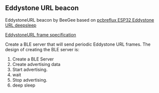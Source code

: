 ## Eddystone URL beacon
EddystoneURL beacon by BeeGee based on
[pcbreflux ESP32 Eddystone URL deepsleep](https://github.com/pcbreflux/espressif/tree/master/esp32/arduino/sketchbook/ESP32_Eddystone_URL_deepsleep)

[EddystoneURL frame specification](https://github.com/google/eddystone/blob/master/eddystone-url/README.md)

   Create a BLE server that will send periodic Eddystone URL frames.
   The design of creating the BLE server is:
   1. Create a BLE Server
   2. Create advertising data
   3. Start advertising.
   4. wait
   5. Stop advertising.
   6. deep sleep
